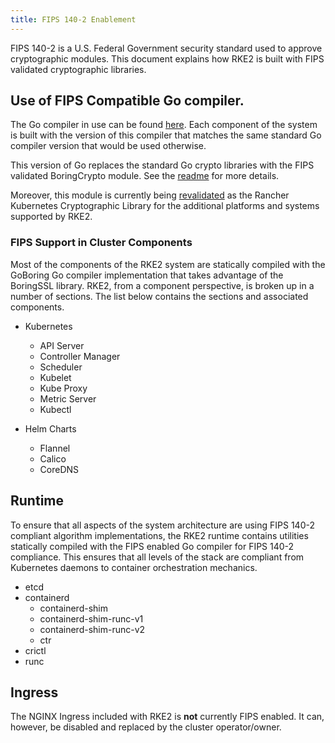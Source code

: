```yaml
---
title: FIPS 140-2 Enablement
---
```


FIPS 140-2 is a U.S. Federal Government security standard used to approve cryptographic modules. This document explains how RKE2 is built with FIPS validated cryptographic libraries.

## Use of FIPS Compatible Go compiler.

The Go compiler in use can be found [here](https://hub.docker.com/u/goboring). Each component of the system is built with the version of this compiler that matches the same standard Go compiler version that would be used otherwise.

This version of Go replaces the standard Go crypto libraries with the FIPS validated BoringCrypto module. See the [readme](https://github.com/golang/go/blob/dev.boringcrypto/README.boringcrypto.md) for more details.

Moreover, this module is currently being [revalidated](assets/fips_engagement.pdf) as the Rancher Kubernetes Cryptographic Library for the additional platforms and systems supported by RKE2.

### FIPS Support in Cluster Components

Most of the components of the RKE2 system are statically compiled with the GoBoring Go compiler implementation that takes advantage of the BoringSSL library. RKE2, from a component perspective, is broken up in a number of sections. The list below contains the sections and associated components.

* Kubernetes
  * API Server
  * Controller Manager
  * Scheduler
  * Kubelet
  * Kube Proxy
  * Metric Server
  * Kubectl

* Helm Charts
  * Flannel
  * Calico
  * CoreDNS

## Runtime

To ensure that all aspects of the system architecture are using FIPS 140-2 compliant algorithm implementations, the RKE2 runtime contains utilities statically compiled with the FIPS enabled Go compiler for FIPS 140-2 compliance. This ensures that all levels of the stack are compliant from Kubernetes daemons to container orchestration mechanics.

* etcd
* containerd
  * containerd-shim
  * containerd-shim-runc-v1
  * containerd-shim-runc-v2
  * ctr
* crictl
* runc

## Ingress

The NGINX Ingress included with RKE2 is **not** currently FIPS enabled. It can, however, be disabled and replaced by the cluster operator/owner.
